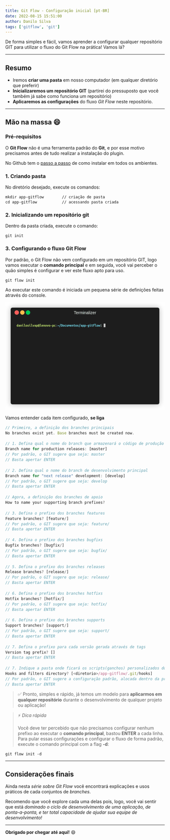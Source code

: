 ```yaml
---
title: Git Flow - Configuração inicial [pt-BR]
date: 2022-08-15 15:51:00
author: Danilo Silva
tags: ['gitflow', 'git']
---
```


De forma simples e fácil, vamos aprender a configurar qualquer repositório GIT para utilizar o fluxo do Git Flow na prática! Vamos lá?

---
## Resumo
- Iremos **criar uma pasta** em nosso computador (em qualquer diretório que preferir)
- **Inicializaremos um repositório GIT** (partirei do pressuposto que você também já sabe como funciona um repositório)
- **Aplicaremos as configurações** do fluxo _Git Flow_ neste repositório.

---
## Mão na massa 😄

### Pré-requisitos

O **Git Flow** não é uma ferramenta padrão do **Git**, e por esse motivo precisamos antes de tudo realizar a instalação do plugin.

No Github tem o [passo a passo](https://github.com/nvie/gitflow/wiki/Installation) de como instalar em todos os ambientes.

### 1. Criando pasta

No diretório desejado, execute os comandos:

```console
mkdir app-gitflow        // criação de pasta
cd app-gitflow           // acessando pasta criada
```

### 2. Inicializando um repositório git

Dentro da pasta criada, execute o comando:

```console
git init
```

### 3. Configurando o fluxo Git Flow 

Por padrão, o Git Flow não vem configurado em um repositório GIT, logo vamos executar o **comando principal** e em seguida, você vai perceber o quão simples é configurar e ver este fluxo apto para uso. 

```console
git flow init
```

Ao executar este comando é iniciada um pequena série de definições feitas através do console.

![Git Flow init in action](images/git-flow-init.gif)

Vamos entender cada item configurado, **se liga**

```js
// Primeiro, a definição dos branches principais
No branches exist yet. Base branches must be created now.

// 1. Defina qual o nome do branch que armazenará o código de produção
Branch name for production releases: [master] 
// Por padrão, o GIT sugere que seja: master
// Basta apertar ENTER

// 2. Defina qual o nome do branch de desenvolvimento principal
Branch name for "next release" development: [develop]
// Por padrão, o GIT sugere que seja: develop
// Basta apertar ENTER

// Agora, a definição dos branches de apoio
How to name your supporting branch prefixes?

// 3. Defina o prefixo dos branches features
Feature branches? [feature/]
// Por padrão, o GIT sugere que seja: feature/
// Basta apertar ENTER

// 4. Defina o prefixo dos branches bugfixs
Bugfix branches? [bugfix/]
// Por padrão, o GIT sugere que seja: bugfix/
// Basta apertar ENTER

// 5. Defina o prefixo dos branches releases
Release branches? [release/]
// Por padrão, o GIT sugere que seja: release/
// Basta apertar ENTER

// 6. Defina o prefixo dos branches hotfixs
Hotfix branches? [hotfix/]
// Por padrão, o GIT sugere que seja: hotfix/
// Basta apertar ENTER

// 6. Defina o prefixo dos branches supports
Support branches? [support/]
// Por padrão, o GIT sugere que seja: support/
// Basta apertar ENTER

// 7. Defina o prefixo para cada versão gerada através de tags
Version tag prefix? []
// Basta apertar ENTER

// 7. Indique a pasta onde ficará os scripts(ganchos) personalizados do repositório
Hooks and filters directory? [<diretorio>/app-gitflow/.git/hooks]
// Por padrão, o GIT sugere a configuração padrão, alocada dentro da própria pasta
// Basta apertar ENTER
```

> ✅ Pronto, simples e rápido, já temos um modelo para **aplicarmos em qualquer repositório** durante o desenvolvimento de qualquer projeto ou aplicação!

> ⚡️ _Dica rápida_ <br></br>
Você deve ter percebido que não precisamos configurar nenhum prefixo ao executar o **comando principal**, bastou **ENTER** a cada linha.
Para pular essas configurações e configurar o fluxo de forma padrão, execute o comando principal com a flag **-d**:
```console
git flow init -d
```

---
## Considerações finais

Ainda nesta *série sobre Git Flow* você encontrará explicações e usos práticos de cada conjuntos de _branches_.

Recomendo que você explore cada uma delas pois, logo, você vai sentir que está _dominado o ciclo de desenvolvimento de uma aplicação, de ponta-a-ponta, e ter total capacidade de ajudar sua equipe de  desenvolvimento!_

---
**Obrigado por chegar até aqui!** 😄